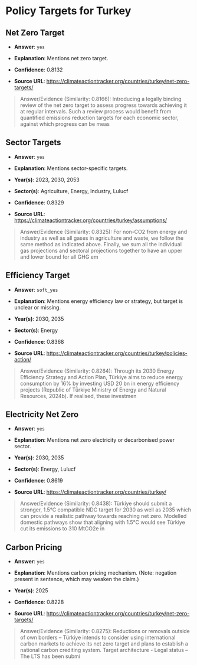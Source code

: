 # Policy Targets for Turkey


## Net Zero Target

- **Answer**: `yes`

- **Explanation**: Mentions net zero target.

- **Confidence**: 0.8132

- **Source URL**: https://climateactiontracker.org/countries/turkey/net-zero-targets/

> Answer/Evidence (Similarity: 0.8166): Introducing a legally binding review of the net zero target to assess progress towards achieving it at regular intervals. Such a review process would benefit from quantified emissions reduction targets for each economic sector, against which progress can be meas


## Sector Targets

- **Answer**: `yes`

- **Explanation**: Mentions sector-specific targets.

- **Year(s)**: 2023, 2030, 2053

- **Sector(s)**: Agriculture, Energy, Industry, Lulucf

- **Confidence**: 0.8329

- **Source URL**: https://climateactiontracker.org/countries/turkey/assumptions/

> Answer/Evidence (Similarity: 0.8325): For non-CO2 from energy and industry as well as all gases in agriculture and waste, we follow the same method as indicated above. Finally, we sum all the individual gas projections and sectoral projections together to have an upper and lower bound for all GHG em


## Efficiency Target

- **Answer**: `soft_yes`

- **Explanation**: Mentions energy efficiency law or strategy, but target is unclear or missing.

- **Year(s)**: 2030, 2035

- **Sector(s)**: Energy

- **Confidence**: 0.8368

- **Source URL**: https://climateactiontracker.org/countries/turkey/policies-action/

> Answer/Evidence (Similarity: 0.8264): Through its 2030 Energy Efficiency Strategy and Action Plan, Türkiye aims to reduce energy consumption by 16% by investing USD 20 bn in energy efficiency projects (Republic of Türkiye Ministry of Energy and Natural Resources, 2024b). If realised, these investmen


## Electricity Net Zero

- **Answer**: `yes`

- **Explanation**: Mentions net zero electricity or decarbonised power sector.

- **Year(s)**: 2030, 2035

- **Sector(s)**: Energy, Lulucf

- **Confidence**: 0.8619

- **Source URL**: https://climateactiontracker.org/countries/turkey/

> Answer/Evidence (Similarity: 0.8438): Türkiye should submit a stronger, 1.5°C compatible NDC target for 2030 as well as 2035 which can provide a realistic pathway towards reaching net zero. Modelled domestic pathways show that aligning with 1.5°C would see Türkiye cut its emissions to 310 MtCO2e in 


## Carbon Pricing

- **Answer**: `yes`

- **Explanation**: Mentions carbon pricing mechanism. (Note: negation present in sentence, which may weaken the claim.)

- **Year(s)**: 2025

- **Confidence**: 0.8228

- **Source URL**: https://climateactiontracker.org/countries/turkey/net-zero-targets/

> Answer/Evidence (Similarity: 0.8275): Reductions or removals outside of own borders – Türkiye intends to consider using international carbon markets to achieve its net zero target and plans to establish a national carbon crediting system. Target architecture   - Legal status – The LTS has been submi
